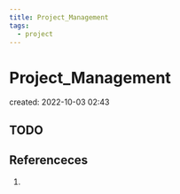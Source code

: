 ```yaml
---
title: Project_Management
tags:
  - project
---
```


# Project_Management
created: 2022-10-03 02:43

## TODO

## Referenceces
1. 